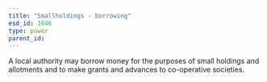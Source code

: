 ```yaml
---
title: "Smallholdings - borrowing"
esd_id: 1846
type: power
parent_id:  
---
```


A local authority may borrow money for the purposes of small holdings and allotments and to make grants and advances to co-operative societies.

